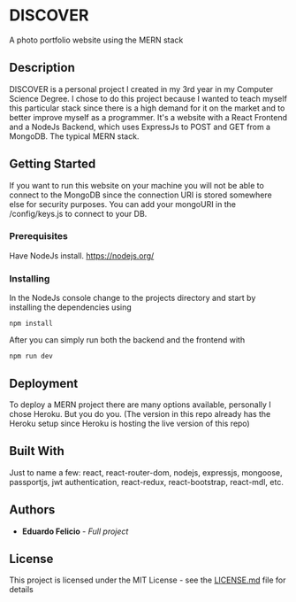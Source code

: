 # DISCOVER

A photo portfolio website using the MERN stack

## Description

DISCOVER is a personal project I created in my 3rd year in my Computer Science Degree. I chose to do this project because I wanted to teach myself this particular stack since there is a high demand for it on the market and to better improve myself as a programmer.
It's a website with a React Frontend and a NodeJs Backend, which uses ExpressJs to POST and GET from a MongoDB. The typical MERN stack.

## Getting Started

If you want to run this website on your machine you will not be able to connect to the MongoDB since the connection URI is stored somewhere else for security purposes. You can add your mongoURI in the /config/keys.js to connect to your DB.

### Prerequisites

Have NodeJs install.
https://nodejs.org/

### Installing

In the NodeJs console change to the projects directory and start by installing the dependencies using

```
npm install
```

After you can simply run both the backend and the frontend with

```
npm run dev
```

## Deployment

To deploy a MERN project there are many options available, personally I chose Heroku. But you do you.
(The version in this repo already has the Heroku setup since Heroku is hosting the live version of this repo)

## Built With

Just to name a few:
react, react-router-dom, nodejs, expressjs, mongoose, passportjs, jwt authentication, react-redux, react-bootstrap, react-mdl, etc.

## Authors

* **Eduardo Felicio** - *Full project*

## License

This project is licensed under the MIT License - see the [LICENSE.md](LICENSE.md) file for details
